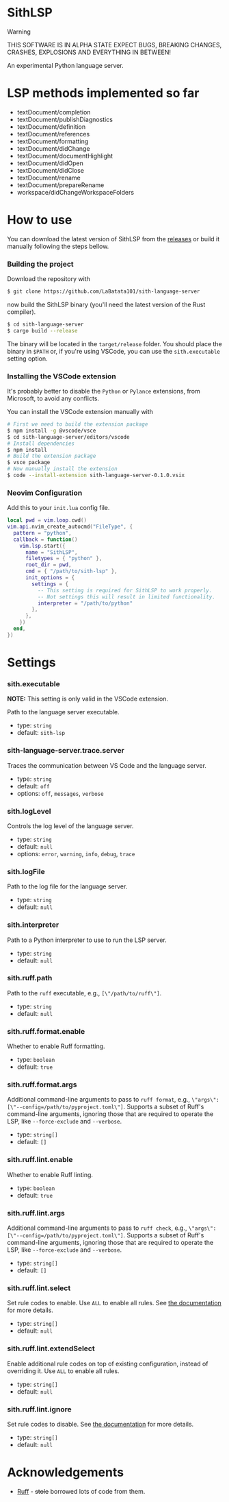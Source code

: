 # SithLSP

> [!WARNING]
> THIS SOFTWARE IS IN ALPHA STATE EXPECT BUGS, BREAKING CHANGES, CRASHES, EXPLOSIONS AND EVERYTHING IN BETWEEN!

An experimental Python language server.

# LSP methods implemented so far

- textDocument/completion
- textDocument/publishDiagnostics
- textDocument/definition
- textDocument/references
- textDocument/formatting
- textDocument/didChange
- textDocument/documentHighlight
- textDocument/didOpen
- textDocument/didClose
- textDocument/rename
- textDocument/prepareRename
- workspace/didChangeWorkspaceFolders

# How to use

You can download the latest version of SithLSP from the [releases](https://github.com/LaBatata101/sith-language-server/releases) or
build it manually following the steps bellow.

### Building the project

Download the repository with

```sh
$ git clone https://github.com/LaBatata101/sith-language-server
```

now build the SithLSP binary (you'll need the latest version of the Rust compiler).

```sh
$ cd sith-language-server
$ cargo build --release
```

The binary will be located in the `target/release` folder. You should place the binary in `$PATH` or,
if you're using VSCode, you can use the `sith.executable` setting option.

### Installing the VSCode extension

It's probably better to disable the `Python` or `Pylance` extensions, from Microsoft, to avoid any conflicts.

You can install the VSCode extension manually with

```sh
# First we need to build the extension package
$ npm install -g @vscode/vsce
$ cd sith-language-server/editors/vscode
# Install dependencies
$ npm install
# Build the extension package
$ vsce package
# Now manually install the extension
$ code --install-extension sith-language-server-0.1.0.vsix
```

### Neovim Configuration

Add this to your `init.lua` config file.

```lua
local pwd = vim.loop.cwd()
vim.api.nvim_create_autocmd("FileType", {
  pattern = "python",
  callback = function()
    vim.lsp.start({
      name = "SithLSP",
      filetypes = { "python" },
      root_dir = pwd,
      cmd = { "/path/to/sith-lsp" },
      init_options = {
        settings = {
          -- This setting is required for SithLSP to work properly.
          -- Not settings this will result in limited functionality.
          interpreter = "/path/to/python"
        },
      },
    })
  end,
})
```

# Settings

### sith.executable

**NOTE:** This setting is only valid in the VSCode extension.

Path to the language server executable.

- type: `string`
- default: `sith-lsp`

### sith-language-server.trace.server

Traces the communication between VS Code and the language server.

- type: `string`
- default: `off`
- options: `off`, `messages`, `verbose`

### sith.logLevel

Controls the log level of the language server.

- type: `string`
- default: `null`
- options: `error`, `warning`, `info`, `debug`, `trace`

### sith.logFile

Path to the log file for the language server.

- type: `string`
- default: `null`

### sith.interpreter

Path to a Python interpreter to use to run the LSP server.

- type: `string`
- default: `null`

### sith.ruff.path

Path to the `ruff` executable, e.g., `[\"/path/to/ruff\"]`.

- type: `string`
- default: `null`

### sith.ruff.format.enable

Whether to enable Ruff formatting.

- type: `boolean`
- default: `true`

### sith.ruff.format.args

Additional command-line arguments to pass to `ruff format`, e.g., `\"args\": [\"--config=/path/to/pyproject.toml\"]`. Supports a subset of Ruff's command-line arguments, ignoring those that are required to operate the LSP, like `--force-exclude` and `--verbose`.

- type: `string[]`
- default: `[]`

### sith.ruff.lint.enable

Whether to enable Ruff linting.

- type: `boolean`
- default: `true`

### sith.ruff.lint.args

Additional command-line arguments to pass to `ruff check`, e.g., `\"args\": [\"--config=/path/to/pyproject.toml\"]`. Supports a subset of Ruff's command-line arguments, ignoring those that are required to operate the LSP, like `--force-exclude` and `--verbose`.

- type: `string[]`
- default: `[]`

### sith.ruff.lint.select

Set rule codes to enable. Use `ALL` to enable all rules. See [the documentation](https://docs.astral.sh/ruff/settings/#lint_select) for more details.

- type: `string[]`
- default: `null`

### sith.ruff.lint.extendSelect

Enable additional rule codes on top of existing configuration, instead of overriding it. Use `ALL` to enable all rules.

- type: `string[]`
- default: `null`

### sith.ruff.lint.ignore

Set rule codes to disable. See [the documentation](https://docs.astral.sh/ruff/settings/#lint_ignore) for more details.

- type: `string[]`
- default: `null`

# Acknowledgements

- [Ruff](https://github.com/astral-sh/ruff) - ~~stole~~ borrowed lots of code from them.
